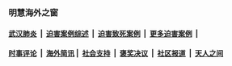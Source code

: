 
### 明慧海外之窗

####  [武汉肺炎](indexes/365.md?t=03011000) &nbsp;|&nbsp;  [迫害案例综述](indexes/328.md?t=03011000) &nbsp;|&nbsp; [迫害致死案例](indexes/277.md?t=03011000)  &nbsp;|&nbsp; [更多迫害案例](indexes/81.md?t=03011000)  &nbsp;|&nbsp; 
####  [时事评论](indexes/19.md?t=03011000) &nbsp;|&nbsp; [海外简讯](indexes/245.md?t=03011000)&nbsp;|&nbsp;  [社会支持](indexes/140.md?t=03011000) &nbsp;|&nbsp; [褒奖决议](indexes/282.md?t=03011000) &nbsp;|&nbsp; [社区报道](indexes/91.md?t=03011000)  &nbsp;|&nbsp; [天人之间](indexes/78.md?t=03011000) 

